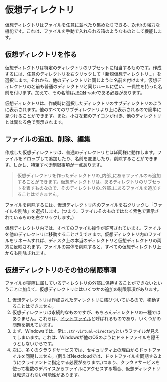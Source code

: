 # 仮想ディレクトリ

仮想ディレクトリはファイルを任意に並べたり集めたりできる、Zettlrの強力な機能です。これは、ファイルを手動で入れられる箱のようなものとして機能します。

## 仮想ディレクトリを作る

仮想ディレクトリは特定のディレクトリのサブセットに相当するものです。作成するには、任意のディレクトリを右クリックして「新規仮想ディレクトリ...」を選択します。それから、他のディレクトリと同じように名前を付けます。仮想ディレクトリの名前も普通のディレクトリと同じルールに従い、一貫性を持った名前を付けます。加えて、その名前は[JSON](https://ja.wikipedia.org/wiki/JSON)-safeである必要があります。

仮想ディレクトリは、作成時に選択したディレクトリのサブディレクトリのように表示されます。他のすべてのサブディレクトリより上に表示されるので簡単に見つけることができます。また、小さな箱のアイコンが付き、他のディレクトリとは異なる色で表示されます。

## ファイルの追加、削除、編集

作成した仮想ディレクトリは、普通のディレクトリとほぼ同様に動作します。ファイルをドロップして追加したり、名前を変更したり、削除することができます。しかし、特筆すべき制限事項が一点あります。

> 仮想ディレクトリを作ったディレクトリの_内部_にあるファイルのみ追加することができます。仮想ディレクトリは、あるディレクトリのサブセットを表すものなので、そのディレクトリの_外部_にあるファイルを追加することはできません。

ファイルを削除するには、仮想ディレクトリ内のファイルを右クリックし「ファイルを削除」を選択します。(つまり、ファイルそのものではなく紫色で表示されているものを右クリックします。)

仮想ディレクトリ内では、すべてのファイル操作が許可されています。ファイルを他のディレクトリに移動することさえできます。仮想ディレクトリ内のファイルをリネームすれば、ディスク上の本当のディレクトリと仮想ディレクトリの両方に反映されます。ファイルの実体を削除すると、すべての仮想ディレクトリ上からも削除されます。

## 仮想ディレクトリのその他の制限事項

ファイルが実際に属しているディレクトリの外部に保持することができないということに加えて、仮想ディレクトリにはいくつかの追加の制限事項があります。

1. 仮想ディレクトリは作成されたディレクトリに結びついているので、移動することはできません。
2. 仮想ディレクトリは永続的なものですが、もちろんディレクトリの一種ではありません。これらは、[ドットファイル](https://en.wikipedia.org/wiki/Hidden_file_and_hidden_directory)と呼ばれるものであり、いくつかの問題を抱えています。
  1. まず、Windowsでは、常に`.ztr-virtual-directory`というファイルが見えてしまいます。これは、Windowsが他のOSのようにドットファイルを隠そうとしないからです。
  2. 次に、多くのクラウドサービスでは、セキュリティ上の理由からドットファイルを同期しません。(例えばNextcloudでは、ドットファイルを同期するようにクライアントに指定する必要があります。)つまり、クラウドサービスを使って複数のデバイスからファイルにアクセスする場合、仮想ディレクトリは転送されない可能性があります。
